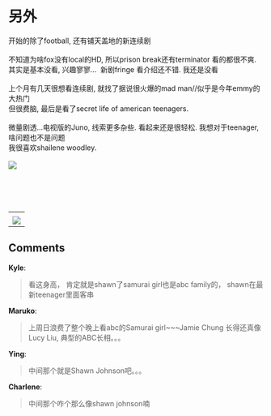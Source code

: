 # 另外

<div id="msgcns!9884D0A402622CB2!4268" class="bvMsg"><div>开始的除了football, 还有铺天盖地的新连续剧</div>
<div> </div>
<div>不知道为啥fox没有local的HD, 所以prison break还有terminator 看的都很不爽. </div>
<div>其实是基本没看, 兴趣寥寥...  新剧fringe 看介绍还不错. 我还是没看</div>
<div> </div>
<div>上个月有几天很想看连续剧, 就找了据说很火爆的mad man//似乎是今年emmy的大热门</div>
<div>但很费脑, 最后是看了secret life of american teenagers. </div>
<div> </div>
<div>微量剧透...电视版的Juno, 线索更多杂些. 看起来还是很轻松. 我想对于teenager,啥问题也不是问题</div>
<div>我很喜欢shailene woodley. </div>
<div> </div>
<div><a href="http://byfiles.storage.live.com/y1pAg9-U6b2fSkk8qoFdrRnFnk1IeIV8FRnOmM1Eh57zhB-hFCd0WA9NsHB7BcBkkGQXJqSL-U4Q_c" target="_blank"><img src="http://byfiles.storage.live.com/y1pAg9-U6b2fSkk8qoFdrRnFnk1IeIV8FRnOmM1Eh57zhB-hFCd0WA9NsHB7BcBkkGQXJqSL-U4Q_c" /></a></div>
<div> </div>
<div> </div>
<div> </div>
<div> </div></div><table cellspacing="0" border="0"><tr><td></td></tr><tr><td valign="top"><a href="http://byfiles.storage.live.com/y1pIpzCD5v0bCAuRyqVEQr7tk4aE9eLv9aplwRK5YDVeav9UZKFy-SR2PzDkDWgUMgNXOsaKnw1Y4Q" target="_blank" rel="WLPP;url=http://byfiles.storage.live.com/y1pIpzCD5v0bCAuRyqVEQr7tk4aE9eLv9aplwRK5YDVeav9UZKFy-SR2PzDkDWgUMgNXOsaKnw1Y4Q;cnsid=cns&#033;9884D0A402622CB2&#033;4269"><img src="http://byfiles.storage.live.com/y1pIpzCD5v0bCAuRyqVEQr7tuwRbJn83wsadz9kSHrovhicU0j8KbkDiznaHxjMzIlx0EAYbzn5Qcs" border="0" /></a></td></tr></table>

## Comments

**Kyle**:
> 看这身高， 肯定就是shawn了samurai girl也是abc family的， shawn在最新teenager里面客串

**Maruko**:
> 上周日浪费了整个晚上看abc的Samurai girl~~~Jamie Chung 长得还真像Lucy Liu, 典型的ABC长相。。。

**Ying**:
> 中间那个就是Shawn Johnson吧。。。

**Charlene**:
> 中间那个咋个那么像shawn johnson喃

